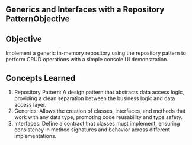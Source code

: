## Generics and Interfaces with a Repository PatternObjective

## Objective

Implement a generic in-memory repository using the repository pattern to perform CRUD operations with a simple console UI demonstration.

## Concepts Learned

1. Repository Pattern: A design pattern that abstracts data access logic, providing a clean separation between the business logic and data access layer.
   <br>
2. Generics: Allows the creation of classes, interfaces, and methods that work with any data type, promoting code reusability and type safety.
   <br>
3. Interfaces: Define a contract that classes must implement, ensuring consistency in method signatures and behavior across different implementations.
